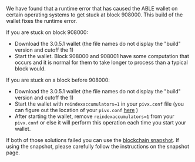 We have found that a runtime error that has caused the ABLE wallet on certain operating systems to get stuck at block 908000. This build of the wallet fixes the runtime error.

If you are stuck on block 908000:
- Download the 3.0.5.1 wallet (the file names do not display the "build" version and cutoff the 1)
- Start the wallet. Block 908000 and 908001 have some computation that occurs and it is normal for them to take longer to process than a typical block would.

If you are stuck on a block before 908000:
- Download the 3.0.5.1 wallet (the file names do not display the "build" version and cutoff the 1)
- Start the wallet with `reindexaccumulators=1` in your `pivx.conf` file (you can figure out the location of your `pivx.conf` [here](https://pivx.freshdesk.com/support/solutions/articles/30000004664-where-are-my-wallet-dat-blockchain-and-configuration-conf-files-located-) )
- After starting the wallet, remove `reindexaccumulators=1` from your `pivx.conf` or else it will perform this operation each time you start your wallet.

If both of those solutions failed you can use the [blockchain snapshot](http://178.254.23.111/~pub/ABLE/Daily-Snapshots-Html/ABLE-Daily-Snapshots.html). If using the snapshot, please carefully follow the instructions on the snapshot page.